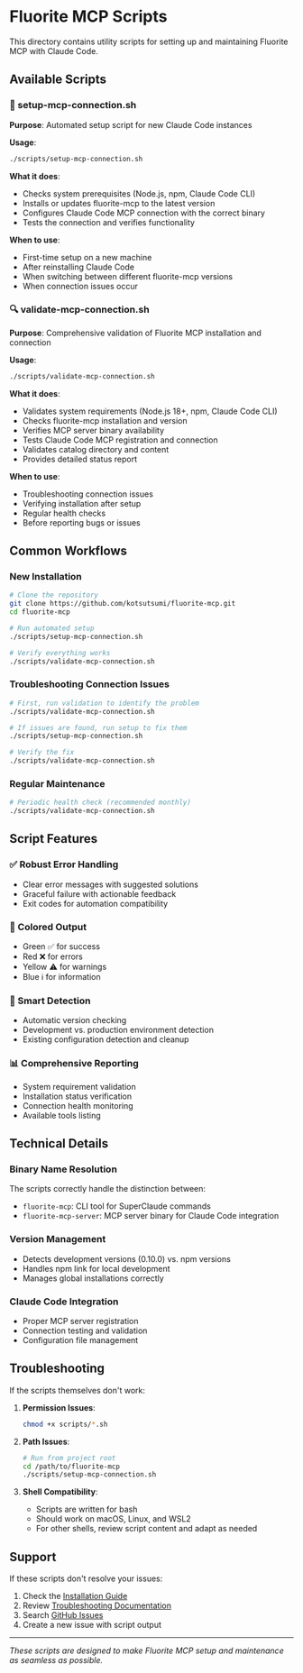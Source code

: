 # Fluorite MCP Scripts

This directory contains utility scripts for setting up and maintaining Fluorite MCP with Claude Code.

## Available Scripts

### 🚀 setup-mcp-connection.sh

**Purpose**: Automated setup script for new Claude Code instances

**Usage**:
```bash
./scripts/setup-mcp-connection.sh
```

**What it does**:
- Checks system prerequisites (Node.js, npm, Claude Code CLI)
- Installs or updates fluorite-mcp to the latest version
- Configures Claude Code MCP connection with the correct binary
- Tests the connection and verifies functionality

**When to use**:
- First-time setup on a new machine
- After reinstalling Claude Code
- When switching between different fluorite-mcp versions
- When connection issues occur

### 🔍 validate-mcp-connection.sh

**Purpose**: Comprehensive validation of Fluorite MCP installation and connection

**Usage**:
```bash
./scripts/validate-mcp-connection.sh
```

**What it does**:
- Validates system requirements (Node.js 18+, npm, Claude Code CLI)
- Checks fluorite-mcp installation and version
- Verifies MCP server binary availability
- Tests Claude Code MCP registration and connection
- Validates catalog directory and content
- Provides detailed status report

**When to use**:
- Troubleshooting connection issues
- Verifying installation after setup
- Regular health checks
- Before reporting bugs or issues

## Common Workflows

### New Installation
```bash
# Clone the repository
git clone https://github.com/kotsutsumi/fluorite-mcp.git
cd fluorite-mcp

# Run automated setup
./scripts/setup-mcp-connection.sh

# Verify everything works
./scripts/validate-mcp-connection.sh
```

### Troubleshooting Connection Issues
```bash
# First, run validation to identify the problem
./scripts/validate-mcp-connection.sh

# If issues are found, run setup to fix them
./scripts/setup-mcp-connection.sh

# Verify the fix
./scripts/validate-mcp-connection.sh
```

### Regular Maintenance
```bash
# Periodic health check (recommended monthly)
./scripts/validate-mcp-connection.sh
```

## Script Features

### ✅ Robust Error Handling
- Clear error messages with suggested solutions
- Graceful failure with actionable feedback
- Exit codes for automation compatibility

### 🎨 Colored Output
- Green ✅ for success
- Red ❌ for errors
- Yellow ⚠️ for warnings
- Blue ℹ️ for information

### 🔧 Smart Detection
- Automatic version checking
- Development vs. production environment detection
- Existing configuration detection and cleanup

### 📊 Comprehensive Reporting
- System requirement validation
- Installation status verification
- Connection health monitoring
- Available tools listing

## Technical Details

### Binary Name Resolution
The scripts correctly handle the distinction between:
- `fluorite-mcp`: CLI tool for SuperClaude commands
- `fluorite-mcp-server`: MCP server binary for Claude Code integration

### Version Management
- Detects development versions (0.10.0) vs. npm versions
- Handles npm link for local development
- Manages global installations correctly

### Claude Code Integration
- Proper MCP server registration
- Connection testing and validation
- Configuration file management

## Troubleshooting

If the scripts themselves don't work:

1. **Permission Issues**:
   ```bash
   chmod +x scripts/*.sh
   ```

2. **Path Issues**:
   ```bash
   # Run from project root
   cd /path/to/fluorite-mcp
   ./scripts/setup-mcp-connection.sh
   ```

3. **Shell Compatibility**:
   - Scripts are written for bash
   - Should work on macOS, Linux, and WSL2
   - For other shells, review script content and adapt as needed

## Support

If these scripts don't resolve your issues:

1. Check the [Installation Guide](../docs/installation.md)
2. Review [Troubleshooting Documentation](../docs/troubleshooting.md)
3. Search [GitHub Issues](https://github.com/kotsutsumi/fluorite-mcp/issues)
4. Create a new issue with script output

---

*These scripts are designed to make Fluorite MCP setup and maintenance as seamless as possible.*